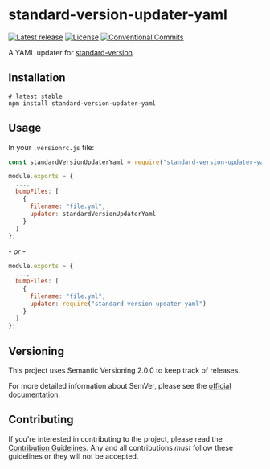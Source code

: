 # standard-version-updater-yaml

[![Latest release](https://img.shields.io/github/v/release/coldfrontlabs/standard-version-updater-yaml?include_prereleases&style=for-the-badge)](https://github.com/coldfrontlabs/standard-version-updater-yaml/releases)
[![License](https://img.shields.io/github/license/coldfrontlabs/standard-version-updater-yaml?style=for-the-badge)](/LICENSE)
[![Conventional Commits](https://img.shields.io/badge/Conventional%20Commits-1.0.0-yellow.svg?style=for-the-badge)](https://conventionalcommits.org)

A YAML updater for [standard-version](https://github.com/conventional-changelog/standard-version).

## Installation

```shell
# latest stable
npm install standard-version-updater-yaml
```

## Usage

In your `.versionrc.js` file:

```jsx
const standardVersionUpdaterYaml = require("standard-version-updater-yaml");

module.exports = {
  ...,
  bumpFiles: [
    {
      filename: "file.yml",
      updater: standardVersionUpdaterYaml
    }
  ]
};
```

\- _or_ -

```jsx
module.exports = {
  ...,
  bumpFiles: [
    {
      filename: "file.yml",
      updater: require("standard-version-updater-yaml")
    }
  ]
};
```

## Versioning

This project uses Semantic Versioning 2.0.0 to keep track of releases.

For more detailed information about SemVer, please see the [official documentation](https://semver.org/).

## Contributing

If you're interested in contributing to the project, please read the [Contribution Guidelines](.github/CONTRIBUTING.md). Any and all contributions _must_ follow these guidelines or they will not be accepted.

